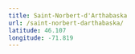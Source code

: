 ```yaml
---
title: Saint-Norbert-d'Arthabaska
url: /saint-norbert-darthabaska/
latitude: 46.107
longitude: -71.819
---
```

